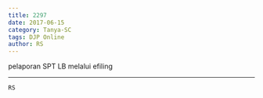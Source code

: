 ```yaml
---
title: 2297
date: 2017-06-15
category: Tanya-SC
tags: DJP Online
author: RS
---
```


pelaporan SPT LB melalui efiling

---



`RS`
